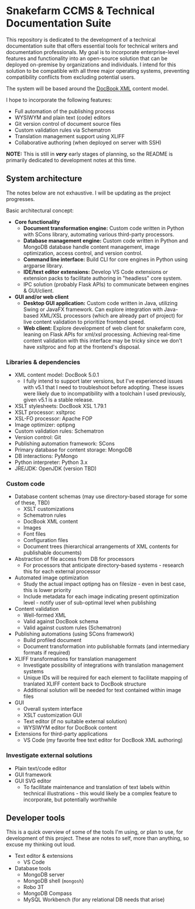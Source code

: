 # Snakefarm CCMS & Technical Documentation Suite
This repository is dedicated to the development of a technical documentation suite that offers essential tools for technical writers and documentation professionals. My goal is to incorporate enterprise-level features and functionality into an open-source solution that can be deployed on-premise by organizations and individuals. I intend for this solution to be compatible with all three major operating systems, preventing compatibility conflicts from excluding potential users.

The system will be based around the [DocBook XML](https://docbook.org) content model.

I hope to incorporate the following features:
- Full automation of the publishing process
- WYSIWYM and plain text (code) editors
- Git version control of document source files
- Custom validation rules via Schematron
- Translation management support using XLIFF
- Collaborative authoring (when deployed on server with SSH)

**NOTE:** This is still in ***very*** early stages of planning, so the README is primarily dedicated to development notes at this time.

## System architecture
The notes below are not exhaustive. I will be updating as the project progresses.

Basic architectural concept:
- **Core functionality**
    - **Document transformation engine:** Custom code written in Python with SCons library, automating various third-party processors.
    - **Database management engine:** Custom code written in Python and MongoDB database handle content management, image optimization, access control, and version control.
    - **Command line interface:** Build CLI for core engines in Python using argparse library.
    - **IDE/text editor extensions:** Develop VS Code extensions or extension packs to facilitate authoring in "headless" core system.
    - IPC solution (probably Flask APIs) to communicate between engines & GUI/client.
- **GUI and/or web client**
    - **Desktop GUI application:** Custom code written in Java, utilizing Swing or JavaFX framework. Can explore integration with Java-based XML/XSL processors (which are already part of project) for live content validation to prioritize frontend speed.
    - **Web client:** Explore development of web client for snakefarm core, leaning on Flask APIs for xml/xsl processing. Achieving real-time content validation with this interface may be tricky since we don't have xsltproc and fop at the frontend's disposal.

### Libraries & dependencies
- XML content model: DocBook 5.0.1
    - I fully intend to support later versions, but I've experienced issues with v5.1 that I need to troubleshoot before adopting. These issues were likely due to incompatibility with a toolchain I used previously, given v5.1 is a stable release.
- XSLT stylesheets: DocBook XSL 1.79.1
- XSLT processor: xsltproc
- XSL-FO processor: Apache FOP
- Image optimizer: optipng
- Custom validation rules: Schematron
- Version control: Git
- Publishing automation framework: SCons
- Primary database for content storage: MongoDB
- DB interactions: PyMongo
- Python interpreter: Python 3.x
- JRE/JDK: OpenJDK (version TBD)

### Custom code
- Database content schemas (may use directory-based storage for some of these, TBD)
    - XSLT customizations
    - Schematron rules
    - DocBook XML content
    - Images
    - Font files
    - Configuration files
    - Document trees (hierarchical arrangements of XML contents for publishable documents)
- Abstraction of file access from DB for processors
    - For processors that anticipate directory-based systems - research this for each external processor
- Automated image optimization
    - Study the actual impact optipng has on filesize - even in best case, this is lower priority
    - Include metadata for each image indicating present optimization level - notify user of sub-optimal level when publishing
- Content validation
    - Well-formed XML
    - Valid against DocBook schema
    - Valid against custom rules (Schematron)
- Publishing automations (using SCons framework)
    - Build profiled document
    - Document transformation into publishable formats (and intermediary formats if required)
- XLIFF transformations for translation management
    - Investigate possibility of integrations with translation management systems
    - Unique IDs will be required for each element to facilitate mapping of tranlated XLIFF content back to DocBook structure
    - Additional solution will be needed for text contained within image files
- GUI
    - Overall system interface
    - XSLT customization GUI
    - Text editor (if no suitable external solution)
    - WYSIWYM editor for DocBook content
- Extensions for third-party applications
    - VS Code (my favorite free text editor for DocBook XML authoring)

### Investigate external solutions
- Plain text/code editor
- GUI framework
- GUI SVG editor
    - To facilitate maintenance and translation of text labels within technical illustrations - this would likely be a complex feature to incorporate, but potentially worthwhile

## Developer tools
This is a quick overview of some of the tools I'm using, or plan to use, for development of this project. These are notes to self, more than anything, so excuse my thinking out loud.

- Text editor & extensions
    - VS Code
- Database tools
    - MongoDB server
    - MongoDB shell (`mongosh`)
    - Robo 3T
    - MongoDB Compass
    - MySQL Workbench (for any relational DB needs that arise)
